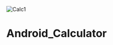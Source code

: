 ![Сalc1](https://user-images.githubusercontent.com/87224511/233858479-1014d495-5bdb-46b9-8214-5f7255a9a3bf.jpg)
# Android_Calculator
